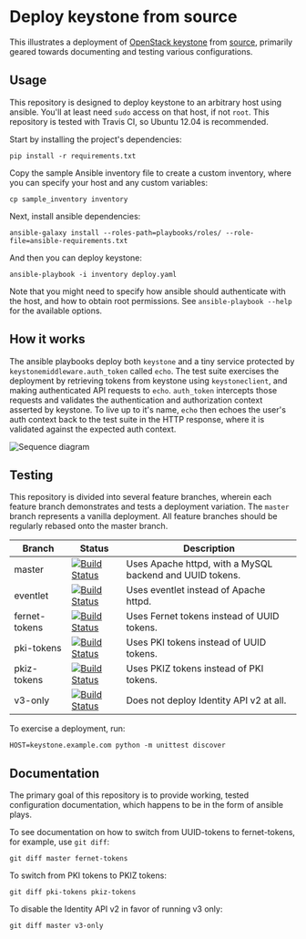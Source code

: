# Deploy keystone from source

This illustrates a deployment of [OpenStack
keystone](http://keystone.openstack.org/) from
[source](https://github.com/openstack/keystone), primarily geared towards
documenting and testing various configurations.

## Usage

This repository is designed to deploy keystone to an arbitrary host using
ansible. You'll at least need `sudo` access on that host, if not `root`. This
repository is tested with Travis CI, so Ubuntu 12.04 is recommended.

Start by installing the project's dependencies:

    pip install -r requirements.txt

Copy the sample Ansible inventory file to create a custom inventory, where you
can specify your host and any custom variables:

    cp sample_inventory inventory

Next, install ansible dependencies:

    ansible-galaxy install --roles-path=playbooks/roles/ --role-file=ansible-requirements.txt

And then you can deploy keystone:

    ansible-playbook -i inventory deploy.yaml

Note that you might need to specify how ansible should authenticate with the
host, and how to obtain root permissions. See `ansible-playbook --help` for
the available options.

## How it works

The ansible playbooks deploy both `keystone` and a tiny service protected by
`keystonemiddleware.auth_token` called `echo`. The test suite exercises the
deployment by retrieving tokens from keystone using `keystoneclient`, and
making authenticated API requests to `echo`. `auth_token` intercepts those
requests and validates the authentication and authorization context asserted by
keystone. To live up to it's name, `echo` then echoes the user's auth context
back to the test suite in the HTTP response, where it is validated against the
expected auth context.

![Sequence diagram](http://www.websequencediagrams.com/cgi-bin/cdraw?lz=Q2xpZW50LT4ra2V5c3RvbmU6IEF1dGhlbnRpY2F0ZQoADwgtLT4tACYGOiBUb2tlbgoAMQlhdXRoX3Rva2VuOiBBUEkgcmVxdWVzdCArIAAQBQoAFgoAWg1WYWxpZGF0ZQAfBwBdDABFDXV0aCBjb250ZXh0AD0OZWNobyBzZXJ2aWNlAGoQYQAqDAAdDACBPAwAgScGc3BvbnNlCg&s=napkin)

## Testing

This repository is divided into several feature branches, wherein each feature
branch demonstrates and tests a deployment variation. The `master` branch
represents a vanilla deployment. All feature branches should be regularly
rebased onto the master branch.

| Branch        | Status                                                                                                                                        | Description                                              |
|---------------|-----------------------------------------------------------------------------------------------------------------------------------------------|----------------------------------------------------------|
| master        | [![Build Status](https://travis-ci.org/dolph/keystone-deploy.svg?branch=master)](https://travis-ci.org/dolph/keystone-deploy/branches)        | Uses Apache httpd, with a MySQL backend and UUID tokens. |
| eventlet      | [![Build Status](https://travis-ci.org/dolph/keystone-deploy.svg?branch=eventlet)](https://travis-ci.org/dolph/keystone-deploy/branches)      | Uses eventlet instead of Apache httpd.                   |
| fernet-tokens | [![Build Status](https://travis-ci.org/dolph/keystone-deploy.svg?branch=fernet-tokens)](https://travis-ci.org/dolph/keystone-deploy/branches) | Uses Fernet tokens instead of UUID tokens.               |
| pki-tokens    | [![Build Status](https://travis-ci.org/dolph/keystone-deploy.svg?branch=pki-tokens)](https://travis-ci.org/dolph/keystone-deploy/branches)    | Uses PKI tokens instead of UUID tokens.                  |
| pkiz-tokens   | [![Build Status](https://travis-ci.org/dolph/keystone-deploy.svg?branch=pkiz-tokens)](https://travis-ci.org/dolph/keystone-deploy/branches)   | Uses PKIZ tokens instead of PKI tokens.                  |
| v3-only       | [![Build Status](https://travis-ci.org/dolph/keystone-deploy.svg?branch=v3-only)](https://travis-ci.org/dolph/keystone-deploy/branches)       | Does not deploy Identity API v2 at all.                  |

To exercise a deployment, run:

    HOST=keystone.example.com python -m unittest discover

## Documentation

The primary goal of this repository is to provide working, tested configuration
documentation, which happens to be in the form of ansible plays.

To see documentation on how to switch from UUID-tokens to fernet-tokens, for
example, use `git diff`:

    git diff master fernet-tokens

To switch from PKI tokens to PKIZ tokens:

    git diff pki-tokens pkiz-tokens

To disable the Identity API v2 in favor of running v3 only:

    git diff master v3-only
